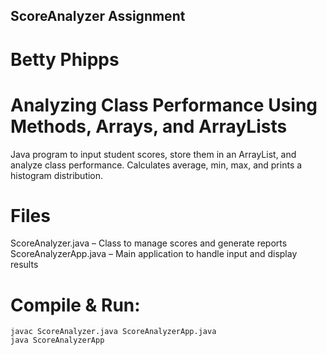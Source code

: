 ## ScoreAnalyzer Assignment
# Betty Phipps
# Analyzing Class Performance Using Methods, Arrays, and ArrayLists

Java program to input student scores, store them in an ArrayList, and analyze class performance. Calculates average, min, max, and prints a histogram distribution.

# Files
ScoreAnalyzer.java – Class to manage scores and generate reports
ScoreAnalyzerApp.java – Main application to handle input and display results

# Compile & Run:
    javac ScoreAnalyzer.java ScoreAnalyzerApp.java
    java ScoreAnalyzerApp
